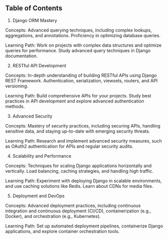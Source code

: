 Table of Contents
---

1. Django ORM Mastery

Concepts: Advanced querying techniques, including complex lookups, aggregations, and annotations. Proficiency in optimizing database queries.

Learning Path: Work on projects with complex data structures and optimize queries for performance. Study advanced query techniques in Django documentation.

2. RESTful API Development

Concepts: In-depth understanding of building RESTful APIs using Django REST Framework. Authentication, serialization, viewsets, routers, and API versioning.

Learning Path: Build comprehensive APIs for your projects. Study best practices in API development and explore advanced authentication methods.

3. Advanced Security

Concepts: Mastery of security practices, including securing APIs, handling sensitive data, and staying up-to-date with emerging security threats.

Learning Path: Research and implement advanced security measures, such as OAuth2 authentication for APIs and regular security audits.

4. Scalability and Performance

Concepts: Techniques for scaling Django applications horizontally and vertically. Load balancing, caching strategies, and handling high traffic.

Learning Path: Experiment with deploying Django in scalable environments, and use caching solutions like Redis. Learn about CDNs for media files.

5. Deployment and DevOps

Concepts: Advanced deployment practices, including continuous integration and continuous deployment (CI/CD), containerization (e.g., Docker), and orchestration (e.g., Kubernetes).

Learning Path: Set up automated deployment pipelines, containerize Django applications, and explore container orchestration tools.
